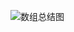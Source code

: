 ![数组总结图](https://camo.githubusercontent.com/ea75176f2f67cf1c23fc21581a44b2fc01abc98af17d89fe6a17ca96aeaa1bb9/68747470733a2f2f636f64652d7468696e6b696e672d313235333835353039332e66696c652e6d7971636c6f75642e636f6d2f706963732f2545362539352542302545372542422538342545362538302542422545372542422539332e706e67)